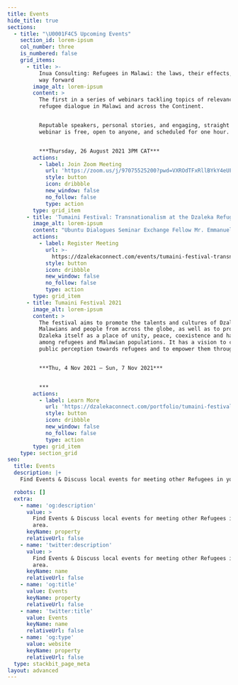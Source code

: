 ```yaml
---
title: Events
hide_title: true
sections:
  - title: "\U0001F4C5 Upcoming Events"
    section_id: lorem-ipsum
    col_number: three
    is_numbered: false
    grid_items:
      - title: >-
          Inua Consulting: Refugees in Malawi: the laws, their effects, and the
          way forward
        image_alt: lorem-ipsum
        content: >
          The first in a series of webinars tackling topics of relevance in the
          refugee dialogue in Malawi and across the Continent.


          Reputable speakers, personal stories, and engaging, straight talk. The
          webinar is free, open to anyone, and scheduled for one hour.


          ***Thursday, 26 August 2021 3PM CAT***
        actions:
          - label: Join Zoom Meeting
            url: 'https://zoom.us/j/97075525200?pwd=VXROdTFxRllBYkY4eUFYaTQ2RnExdz09'
            style: button
            icon: dribbble
            new_window: false
            no_follow: false
            type: action
        type: grid_item
      - title: 'Tumaini Festival: Transnationalism at the Dzaleka Refugee Camp, Malawi'
        image_alt: lorem-ipsum
        content: "Ubuntu Dialogues Seminar Exchange Fellow Mr. Emmanuel Chima in conversation with Prof Paul Bukuliki of Makerere University, Kampala, Uganda. Professor Thaddeus Metz, Department of Philosophy at the University of Pretoria, South Africa will be the respondent.\n\n***Sep 28, 2021 03:00 PM in\_***[***Johannesburg***](javascript:;)\n"
        actions:
          - label: Register Meeting
            url: >-
              https://dzalekaconnect.com/events/tumaini-festival-transnationalism-at-the-dzaleka-refugee-camp-malawi/
            style: button
            icon: dribbble
            new_window: false
            no_follow: false
            type: action
        type: grid_item
      - title: Tumaini Festival 2021
        image_alt: lorem-ipsum
        content: >
          The festival aims to promote the talents and cultures of Dzaleka to
          Malawians and people from across the globe, as well as to promote
          Dzaleka itself as a place of unity, peace, coexistence and harmony
          among refugees and Malawian populations. It has a vision to change
          public perception towards refugees and to empower them through arts.


          ***Thu, 4 Nov 2021 – Sun, 7 Nov 2021***


          ***
        actions:
          - label: Learn More
            url: 'https://dzalekaconnect.com/portfolio/tumaini-festival/'
            style: button
            icon: dribbble
            new_window: false
            no_follow: false
            type: action
        type: grid_item
    type: section_grid
seo:
  title: Events
  description: |+
    Find Events & Discuss local events for meeting other Refugees in your area.

  robots: []
  extra:
    - name: 'og:description'
      value: >
        Find Events & Discuss local events for meeting other Refugees in your
        area.
      keyName: property
      relativeUrl: false
    - name: 'twitter:description'
      value: >
        Find Events & Discuss local events for meeting other Refugees in your
        area.
      keyName: name
      relativeUrl: false
    - name: 'og:title'
      value: Events
      keyName: property
      relativeUrl: false
    - name: 'twitter:title'
      value: Events
      keyName: name
      relativeUrl: false
    - name: 'og:type'
      value: website
      keyName: property
      relativeUrl: false
  type: stackbit_page_meta
layout: advanced
---
```

